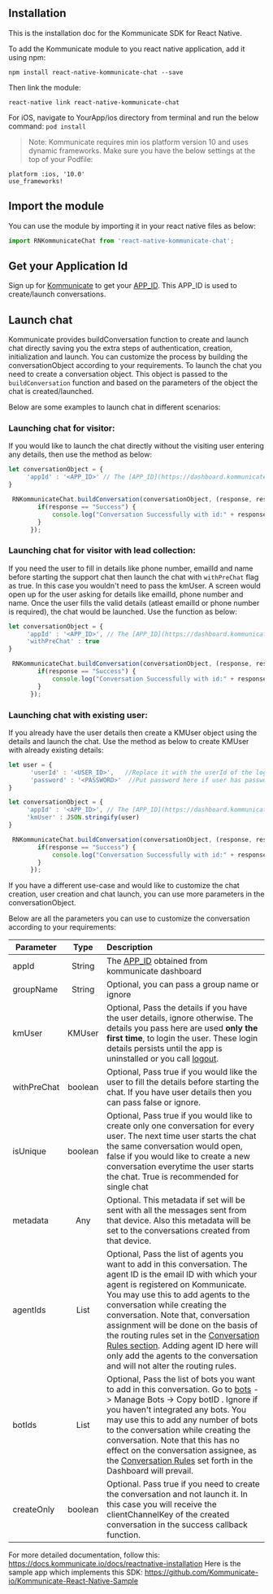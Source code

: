 ## Installation

This is the installation doc for the Kommunicate SDK for React Native.

To add the Kommunicate module to you react native application, add it using npm:

```
npm install react-native-kommunicate-chat --save
```

Then link the module:

```
react-native link react-native-kommunicate-chat
```

For iOS, navigate to YourApp/ios directory from terminal and run the below command:
    ```
    pod install
    ```
  
>Note: Kommunicate requires min ios platform version 10 and uses dynamic frameworks. Make sure you have the below settings at the top of your Podfile:
 ```
 platform :ios, '10.0'
 use_frameworks!
 ```

## Import the module

You can use the module by importing it in your react native files as below:

```js
import RNKommunicateChat from 'react-native-kommunicate-chat';
```

## Get your Application Id
Sign up for [Kommunicate](https://dashboard.kommunicate.io) to get your [APP_ID](https://dashboard.kommunicate.io/settings/install). This APP_ID is used to create/launch conversations.

## Launch chat
Kommunicate provides buildConversation function to create and launch chat directly saving you the extra steps of authentication, creation, initialization and launch. You can customize the process by building the conversationObject according to your requirements.
To launch the chat you need to create a conversation object. This object is passed to the `buildConversation` function and based on the parameters of the object the chat is created/launched.

Below are some examples to launch chat in different scenarios:

### Launching chat for visitor:
If you would like to launch the chat directly without the visiting user entering any details, then use the method as below:

```js
let conversationObject = {
     'appId' : '<APP_ID>' // The [APP_ID](https://dashboard.kommunicate.io/settings/install) obtained from kommunicate dashboard.
}

 RNKommunicateChat.buildConversation(conversationObject, (response, responseMessage) => {
        if(response == "Success") {
            console.log("Conversation Successfully with id:" + responseMessage);
        }
      });
```
### Launching chat for visitor with lead collection:
If you need the user to fill in details like phone number, emailId and name before starting the support chat then launch the chat with `withPreChat` flag as true. In this case you wouldn't need to pass the kmUser. A screen would open up for the user asking for details like emailId, phone number and name. Once the user fills the valid details (atleast emailId or phone number is required), the chat would be launched. Use the function as below:

```js
let conversationObject = {
     'appId' : '<APP_ID>', // The [APP_ID](https://dashboard.kommunicate.io/settings/install) obtained from kommunicate dashboard.
     'withPreChat' : true
}

 RNKommunicateChat.buildConversation(conversationObject, (response, responseMessage) => {
        if(response == "Success") {
            console.log("Conversation Successfully with id:" + responseMessage);
        }
      });
```

### Launching chat with existing user:
If you already have the user details then create a KMUser object using the details and launch the chat. Use the method as below to create KMUser with already existing details:

```js
let user = {
      'userId' : '<USER_ID>',   //Replace it with the userId of the logged in user
      'password' : '<PASSWORD>'  //Put password here if user has password, ignore otherwise
}

let conversationObject = {
     'appId' : '<APP_ID>', // The [APP_ID](https://dashboard.kommunicate.io/settings/install) obtained from kommunicate dashboard.
     'kmUser' : JSON.stringify(user)
}

 RNKommunicateChat.buildConversation(conversationObject, (response, responseMessage) => {
        if(response == "Success") {
            console.log("Conversation Successfully with id:" + responseMessage);
        }
      });
```

If you have a different use-case and would like to customize the chat creation, user creation and chat launch, you can use more parameters in the conversationObject.

Below are all the parameters you can use to customize the conversation according to your requirements:

| Parameter        | Type           | Description  |
| ------------- |:-------------:| :-----|
| appId      | String      |   The [APP_ID](https://dashboard.kommunicate.io/settings/install) obtained from kommunicate dashboard |
| groupName      | String      |   Optional, you can pass a group name or ignore |
| kmUser | KMUser     |    Optional, Pass the details if you have the user details, ignore otherwise. The details you pass here are used **only the first time**, to login the user. These login details persists until the app is uninstalled or you call [logout](https://docs.kommunicate.io/docs/reactnative-logout). |
| withPreChat | boolean      |   Optional, Pass true if you would like the user to fill the details before starting the chat. If you have user details then you can pass false or ignore. |
| isUnique | boolean      |   Optional,  Pass true if you would like to create only one conversation for every user. The next time user starts the chat the same conversation would open, false if you would like to create a new conversation everytime the user starts the chat. True is recommended for single chat|
| metadata      | Any      |   Optional. This metadata if set will be sent with all the messages sent from that device. Also this metadata will be set to the conversations created from that device.  |
| agentIds | List<String>      |    Optional, Pass the list of agents you want to add in this conversation. The agent ID is the email ID with which your agent is registered on Kommunicate. You may use this to add agents to the conversation while creating the conversation. Note that, conversation assignment will be done on the basis of the routing rules set in the [Conversation Rules section](https://dashboard.kommunicate.io/settings/conversation-rules). Adding agent ID here will only add the agents to the conversation and will not alter the routing rules.|
| botIds | List<String>      |    Optional, Pass the list of bots you want to add in this conversation. Go to [bots](https://dashboard.kommunicate.io/bot) -> Manage Bots -> Copy botID . Ignore if you haven't integrated any bots. You may use this to add any number of bots to the conversation while creating the conversation. Note that this has no effect on the conversation assignee, as the [Conversation Rules](https://dashboard.kommunicate.io/settings/conversation-rules) set forth in the Dashboard will prevail.|
| createOnly      | boolean      |   Optional. Pass true if you need to create the conversation and not launch it. In this case you will receive the clientChannelKey of the created conversation in the success callback function.|
   
   
For more detailed documentation, follow this: https://docs.kommunicate.io/docs/reactnative-installation
Here is the sample app which implements this SDK: https://github.com/Kommunicate-io/Kommunicate-React-Native-Sample
